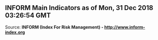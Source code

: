 ## INFORM Main Indicators as of Mon, 31 Dec 2018 03:26:54 GMT

Source: **INFORM (Index For Risk Management) - http://www.inform-index.org**